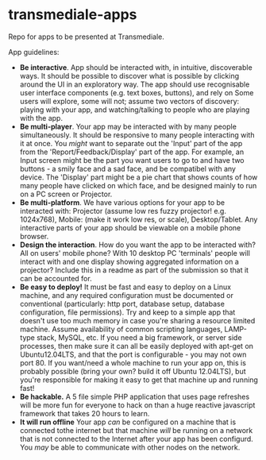 # transmediale-apps
Repo for apps to be presented at Transmediale.

App guidelines:

- **Be interactive**. App should be interacted with, in intuitive, discoverable ways. It should be possible to discover what is possible by clicking around the UI in an exploratory way. The app should use recognisable user interface components (e.g. text boxes, buttons), and rely on  Some users will explore, some will not; assume two vectors of discovery: playing with your app, and watching/talking to people who are playing with the app. 
- **Be multi-player**. Your app may be interacted with by many people simultaneously. It should be responsive to many people interacting with it at once. You *might* want to separate out the 'Input' part of the app from the 'Report/Feedback/Display' part of the app. For example, an Input screen might be the part you want users to go to and have two buttons - a smily face and a sad face, and be compatibel with any device. The 'Display' part might be a pie chart that shows counts of how many people have clicked on which face, and be designed mainly to run on a PC screen or Projector.
- **Be multi-platform**. We have various options for your app to be interacted with: Projector (assume low res fuzzy projector! e.g. 1024x768), Mobile: (make it work low res, or scale), Desktop/Tablet. Any interactive parts of your app should be viewable on a mobile phone browser. 
- **Design the interaction**. How do you want the app to be interacted with? All on users' mobile phone? With 10 desktop PC 'terminals' people will interact with and one display showing aggregated information on a projector? Include this in a readme as part of the submission so that it can be accounted for. 
- **Be easy to deploy!** It must be fast and easy to deploy on a Linux machine, and any required configuration must be documented or conventional (particularly: http port, database setup, database configuration, file permissions). Try and keep to a simple app that doesn't use too much memory in case you're sharing a resource limited machine. Assume availability of common scripting languages, LAMP-type stack, MySQL, etc. If you need a big framework, or server side processes, then make sure it can all be easily deployed with apt-get on Ubuntu12.04LTS, and that the port is configurable - you may not own port 80. If you want/need a whole machine to run your app on, this is probably possible (bring your own? build it off Ubuntu 12.04LTS), but you're responsible for making it easy to get that machine up and running fast!
- **Be hackable.** A 5 file simple PHP application that uses page refreshes will be more fun for everyone to hack on than a huge reactive javascript framework that takes 20 hours to learn.
- **It will run offline** Your app *can* be configured on a machine that is connected tothe internet but that machine *will* be running on a network that is not connected to the Internet after your app has been configurd. You *may* be able to communicate with other nodes on the network.
